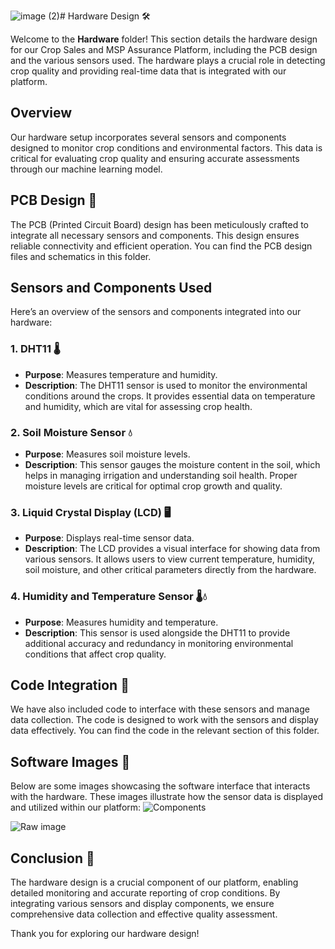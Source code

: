 ![image (2)](https://github.com/user-attachments/assets/c52b06d1-397f-4efa-ad5f-89a0ca0dd68e)# Hardware Design 🛠️

Welcome to the **Hardware** folder! This section details the hardware design for our Crop Sales and MSP Assurance Platform, including the PCB design and the various sensors used. The hardware plays a crucial role in detecting crop quality and providing real-time data that is integrated with our platform.

## Overview

Our hardware setup incorporates several sensors and components designed to monitor crop conditions and environmental factors. This data is critical for evaluating crop quality and ensuring accurate assessments through our machine learning model.

## PCB Design 📐

The PCB (Printed Circuit Board) design has been meticulously crafted to integrate all necessary sensors and components. This design ensures reliable connectivity and efficient operation. You can find the PCB design files and schematics in this folder.

## Sensors and Components Used

Here’s an overview of the sensors and components integrated into our hardware:

### 1. **DHT11** 🌡️
   - **Purpose**: Measures temperature and humidity.
   - **Description**: The DHT11 sensor is used to monitor the environmental conditions around the crops. It provides essential data on temperature and humidity, which are vital for assessing crop health.

### 2. **Soil Moisture Sensor** 💧
   - **Purpose**: Measures soil moisture levels.
   - **Description**: This sensor gauges the moisture content in the soil, which helps in managing irrigation and understanding soil health. Proper moisture levels are critical for optimal crop growth and quality.

### 3. **Liquid Crystal Display (LCD)** 🖥️
   - **Purpose**: Displays real-time sensor data.
   - **Description**: The LCD provides a visual interface for showing data from various sensors. It allows users to view current temperature, humidity, soil moisture, and other critical parameters directly from the hardware.

### 4. **Humidity and Temperature Sensor** 🌡️💧
   - **Purpose**: Measures humidity and temperature.
   - **Description**: This sensor is used alongside the DHT11 to provide additional accuracy and redundancy in monitoring environmental conditions that affect crop quality.

## Code Integration 📜

We have also included code to interface with these sensors and manage data collection. The code is designed to work with the sensors and display data effectively. You can find the code in the relevant section of this folder.

## Software Images 📸

Below are some images showcasing the software interface that interacts with the hardware. These images illustrate how the sensor data is displayed and utilized within our platform:
![Components](https://github.com/user-attachments/assets/7bd7af1b-8098-443c-8c9e-a58390a08230)

![Raw image](https://github.com/user-attachments/assets/32be13c2-4222-4e61-8e41-5afdbe77179c)

## Conclusion 🌟

The hardware design is a crucial component of our platform, enabling detailed monitoring and accurate reporting of crop conditions. By integrating various sensors and display components, we ensure comprehensive data collection and effective quality assessment.

Thank you for exploring our hardware design!
